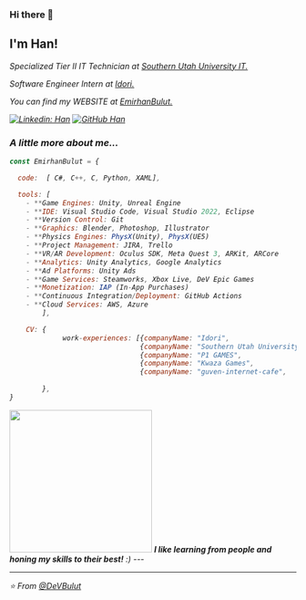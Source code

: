 ### Hi there 👋

<h2> I'm Han!</h2>
<p><em>Specialized Tier II IT Technician at <a href="https://www.suu.edu/it/">Southern Utah University IT.</a>
<p><em>Software Engineer Intern at <a href="https://idori.com/pages/about-us">Idori.</a>
<p><em>You can find my WEBSITE at <a href="https://emirhanbulut.com/">EmirhanBulut.</a>
</em></p>  

[![Linkedin: Han](https://img.shields.io/badge/-EmirhanBulut-blue?style=flat-square&logo=Linkedin&logoColor=white&link=https://www.linkedin.com/in/ashif-zafar-70618434/)](https://www.linkedin.com/in/emirhan-bulut/)
[![GitHub Han](https://img.shields.io/github/followers/DeVBulut?label=follow&style=social)](https://github.com/DeVBulut)


### A little more about me...  

```javascript
const EmirhanBulut = {

  code:  [ C#, C++, C, Python, XAML],

  tools: [
    - **Game Engines: Unity, Unreal Engine
    - **IDE: Visual Studio Code, Visual Studio 2022, Eclipse
    - **Version Control: Git
    - **Graphics: Blender, Photoshop, Illustrator
    - **Physics Engines: PhysX(Unity), PhysX(UE5)
    - **Project Management: JIRA, Trello
    - **VR/AR Development: Oculus SDK, Meta Quest 3, ARKit, ARCore
    - **Analytics: Unity Analytics, Google Analytics
    - **Ad Platforms: Unity Ads
    - **Game Services: Steamworks, Xbox Live, DeV Epic Games
    - **Monetization: IAP (In-App Purchases)
    - **Continuous Integration/Deployment: GitHub Actions
    - **Cloud Services: AWS, Azure
        ],

    CV: {
             work-experiences: [{companyName: "Idori",                    role: "Software Engineer Intern"},
                                {companyName: "Southern Utah University", role: "Tier II IT Technician"},
                                {companyName: "P1 GAMES",                 role: "Lead Software Programmer"},
                                {companyName: "Kwaza Games",              role: "Unity Developer Intern"},
                                {companyName: "guven-internet-cafe",      role: "Hardware Technician"},]
                                           
        },
}
```

<img src="https://media.giphy.com/media/v1.Y2lkPTc5MGI3NjExMzU3cm55eHFtem4xNXFzOWpscGNtMGZuaDJhZTI5MWUxZTI2ZnZhNSZlcD12MV9pbnRlcm5hbF9naWZfYnlfaWQmY3Q9Zw/PTBVMsYIOB0SBP4MVe/giphy-downsized-large.gif" width="250"> 
<em><b>I like learning from people and honing my skills to their best!</b> :)</em>
---
 
 ---
 ⭐️ From [@DeVBulut](https://github.com/DeVBulut)
 
 
